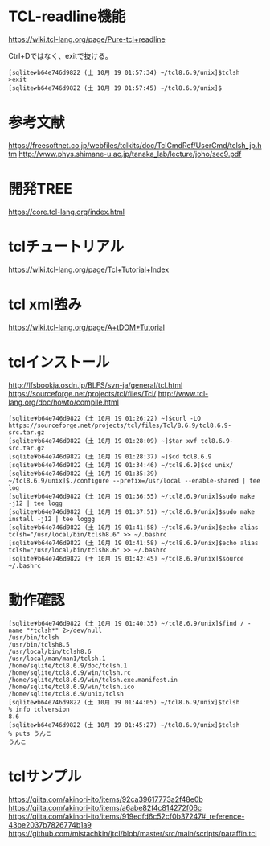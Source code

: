# TCL-readline機能
https://wiki.tcl-lang.org/page/Pure-tcl+readline


Ctrl+Dではなく、exitで抜ける。
```
[sqlite💕b64e746d9822 (土 10月 19 01:57:34) ~/tcl8.6.9/unix]$tclsh
>exit
[sqlite💕b64e746d9822 (土 10月 19 01:57:45) ~/tcl8.6.9/unix]$
```

# 参考文献
https://freesoftnet.co.jp/webfiles/tclkits/doc/TclCmdRef/UserCmd/tclsh_jp.htm
http://www.phys.shimane-u.ac.jp/tanaka_lab/lecture/joho/sec9.pdf

# 開発TREE
https://core.tcl-lang.org/index.html


# tclチュートリアル
https://wiki.tcl-lang.org/page/Tcl+Tutorial+Index


# tcl xml強み
https://wiki.tcl-lang.org/page/A+tDOM+Tutorial

# tclインストール
http://lfsbookja.osdn.jp/BLFS/svn-ja/general/tcl.html
https://sourceforge.net/projects/tcl/files/Tcl/
http://www.tcl-lang.org/doc/howto/compile.html

```
[sqlite💗b64e746d9822 (土 10月 19 01:26:22) ~]$curl -LO https://sourceforge.net/projects/tcl/files/Tcl/8.6.9/tcl8.6.9-src.tar.gz
[sqlite💗b64e746d9822 (土 10月 19 01:28:09) ~]$tar xvf tcl8.6.9-src.tar.gz 
[sqlite💗b64e746d9822 (土 10月 19 01:28:37) ~]$cd tcl8.6.9
[sqlite💗b64e746d9822 (土 10月 19 01:34:46) ~/tcl8.6.9]$cd unix/
[sqlite💗b64e746d9822 (土 10月 19 01:35:39) ~/tcl8.6.9/unix]$./configure --prefix=/usr/local --enable-shared | tee log
[sqlite💗b64e746d9822 (土 10月 19 01:36:55) ~/tcl8.6.9/unix]$sudo make -j12 | tee logg
[sqlite💗b64e746d9822 (土 10月 19 01:37:51) ~/tcl8.6.9/unix]$sudo make install -j12 | tee loggg
[sqlite💗b64e746d9822 (土 10月 19 01:41:58) ~/tcl8.6.9/unix]$echo alias tclsh="/usr/local/bin/tclsh8.6" >> ~/.bashrc
[sqlite💗b64e746d9822 (土 10月 19 01:41:58) ~/tcl8.6.9/unix]$echo alias tclsh="/usr/local/bin/tclsh8.6" >> ~/.bashrc
[sqlite💗b64e746d9822 (土 10月 19 01:42:45) ~/tcl8.6.9/unix]$source ~/.bashrc
```

# 動作確認

```
[sqlite💗b64e746d9822 (土 10月 19 01:40:35) ~/tcl8.6.9/unix]$find / -name "*tclsh*" 2>/dev/null
/usr/bin/tclsh
/usr/bin/tclsh8.5
/usr/local/bin/tclsh8.6
/usr/local/man/man1/tclsh.1
/home/sqlite/tcl8.6.9/doc/tclsh.1
/home/sqlite/tcl8.6.9/win/tclsh.rc
/home/sqlite/tcl8.6.9/win/tclsh.exe.manifest.in
/home/sqlite/tcl8.6.9/win/tclsh.ico
/home/sqlite/tcl8.6.9/unix/tclsh
[sqlite💕b64e746d9822 (土 10月 19 01:44:05) ~/tcl8.6.9/unix]$tclsh
% info tclversion
8.6
[sqlite💕b64e746d9822 (土 10月 19 01:45:27) ~/tcl8.6.9/unix]$tclsh
% puts うんこ
うんこ
```



# tclサンプル
https://qiita.com/akinori-ito/items/92ca39617773a2f48e0b
https://qiita.com/akinori-ito/items/a6abe82f4c814272f06c
https://qiita.com/akinori-ito/items/919edfd6c52cf0b37247#_reference-43be2037b7826774b1a9
https://github.com/mistachkin/jtcl/blob/master/src/main/scripts/paraffin.tcl


